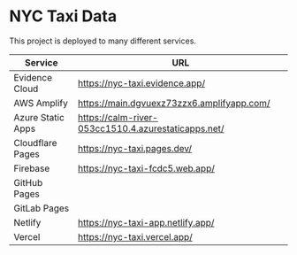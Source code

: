 # NYC Taxi Data

This project is deployed to many different services.


| Service | URL |
|---------|-----|
| Evidence Cloud | https://nyc-taxi.evidence.app/ |
| AWS Amplify | https://main.dgvuexz73zzx6.amplifyapp.com/ |
| Azure Static Apps | https://calm-river-053cc1510.4.azurestaticapps.net/ |
| Cloudflare Pages | https://nyc-taxi.pages.dev/ |
| Firebase | https://nyc-taxi-fcdc5.web.app/ |
| GitHub Pages |  |
| GitLab Pages |  |
| Netlify | https://nyc-taxi-app.netlify.app/ |
| Vercel | https://nyc-taxi.vercel.app/ |
